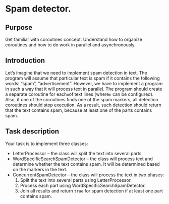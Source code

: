 # Spam detector.

## Purpose
Get familiar with coroutines concept. Understand how to organize coroutines and how to do work in parallel and asynchronously.

## Introduction
Let’s imagine that we need to implement spam detection in text.
The program will assume that particular text is spam if it contains the following words: “spam”, “advertisement”.
However, we have to implement a program in such a way that it will process text in parallel.
The program should create a separate coroutine for each`n`of text lines (where`n` can be configured).
Also, if one of the coroutines finds one of the spam markers, all detection coroutines should stop execution.
As a result, such detection should return that the text contains spam, because at least one of the parts contains spam.

## Task description
Your task is to implement three classes:
* LetterProcessor – the class will split the text into several parts.
* WordSpecificSearchSpamDetector – the class will process text and determine whether the text contains spam. It will be determined based on the markers in the text.
* ConcurrentSpamDetector – the class will process the text in two phases:
    1. Split the text into several parts using LetterProcessor.
    2. Process each part using WordSpecificSearchSpamDetector.
    3. Join all results and return `true` for spam detection if at least one part contains spam.

